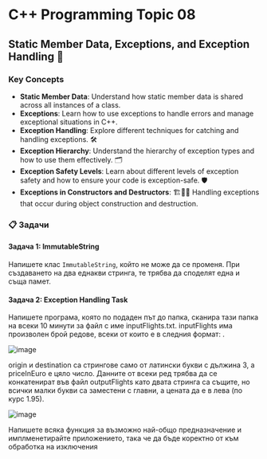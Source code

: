 # C++ Programming Topic 08

## Static Member Data, Exceptions, and Exception Handling 🚨

### Key Concepts

- **Static Member Data**: Understand how static member data is shared across all instances of a class.
- **Exceptions**: Learn how to use exceptions to handle errors and manage exceptional situations in C++.
- **Exception Handling**: Explore different techniques for catching and handling exceptions. 🛠️
- **Exception Hierarchy**: Understand the hierarchy of exception types and how to use them effectively. 🗂️
- **Exception Safety Levels**: Learn about different levels of exception safety and how to ensure your code is exception-safe. 🛡️
- **Exceptions in Constructors and Destructors**: 🏗️🔧💥 Handling exceptions that occur during object construction and destruction.


### 📋 Задачи

#### Задача 1: ImmutableString

Напишете клас `ImmutableString`, който не може да се променя. При създаването на два еднакви стринга, те трябва да споделят една и съща памет.

#### Задача 2: Exception Handling Task
Напишете програма, която по подаден път до папка, сканира тази папка на всеки 10 минути за файл с име inputFlights.txt. inputFlights има произволен брой редове, всеки от които е в следния формат: <origin> <dest> <priceInEuro>.

![image](https://github.com/user-attachments/assets/e6f4e153-af96-45f1-9f92-fb1cb65f1355)


origin и destination са стрингове само от латински букви с дължина 3, а priceInEuro е цяло число. Данните от всеки ред трябва да се конкатенират във файл outputFlights като двата стринга са същите, но всички малки букви са заместени с главни, а цената да е в лева (по курс 1.95).

![image](https://github.com/user-attachments/assets/38f3cb40-f9fd-48dc-9d6b-ed19448e3bcf)

Напишете всяка функция за възможно най-общо предназначение и имплменетирайте приложението, така че да бъде коректно от към обработка на изключения
